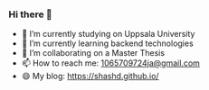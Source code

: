### Hi there 👋


- 🔭 I’m currently studying on Uppsala University
- 🌱 I’m currently learning backend technologies
- 👯 I’m collaborating on a Master Thesis
- 📫 How to reach me: 1065709724ja@gmail.com
- 😄 My blog: https://shashd.github.io/


<!--
**shashd/shashd** is a ✨ _special_ ✨ repository because its `README.md` (this file) appears on your GitHub profile.

Here are some ideas to get you started:

- 🔭 I’m currently working on ...
- 🌱 I’m currently learning ...
- 👯 I’m looking to collaborate on ...
- 🤔 I’m looking for help with ...
- 💬 Ask me about ...
- 📫 How to reach me: ...
- 😄 Pronouns: ...
- ⚡ Fun fact: ...
-->
